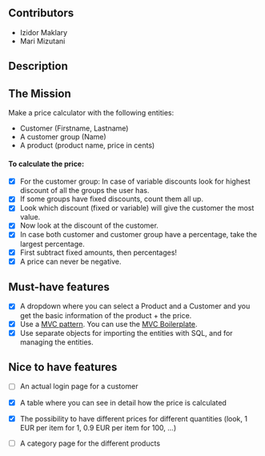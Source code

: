 ## Contributors
- Izidor Maklary
- Mari Mizutani

## Description


## The Mission

Make a price calculator with the following entities:
- Customer (Firstname, Lastname)
-  A customer group (Name)
- A product (product name, price in cents)



#### To calculate the price:
- [x]  For the customer group: In case of variable discounts look for highest discount of all the groups the user has.
- [x] If some groups have fixed discounts, count them all up.
- [x] Look which discount (fixed or variable) will give the customer the most value.
- [x] Now look at the discount of the customer.
- [x] In case both customer and customer group have a percentage, take the largest percentage.
- [x] First subtract fixed amounts, then percentages!
- [x] A price can never be negative.

## Must-have features
- [x] A dropdown where you can select a Product and a Customer and you get the basic information of the product + the price.
- [x] Use a [MVC pattern](https://en.wikipedia.org/wiki/Model%E2%80%93view%E2%80%93controller). You can use the [MVC Boilerplate](https://github.com/becodeorg/php-mvc-boilerplate).
- [x] Use separate objects for importing the entities with SQL, and for managing the entities.

## Nice to have features
- [ ] An actual login page for a customer
- [x] A table where you can see in detail how the price is calculated
- [x] The possibility to have different prices for different quantities (look, 1 EUR per item for 1, 0.9 EUR per item for 100, ...)
- [ ] A category page for the different products

  
  
  